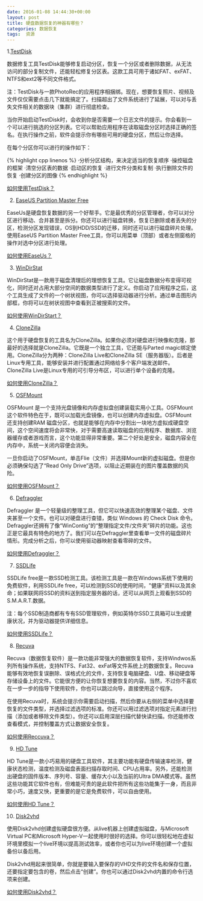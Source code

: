 ```yaml
---
date: 2016-01-08 14:44:30+00:00
layout: post
title: 硬盘数据恢复的神器有哪些？
categories: 数据恢复
tags:  资源
---
```




1.[TestDisk](http://www.cgsecurity.org/wiki/TestDisk_Download)

数据修复工具TestDisk能够修复启动分区，恢复一个分区或者删除数据，从无法访问的部分复制文件，还能轻松修复分区表。这款工具可用于诸如FAT、exFAT、NTFS和ext2等不同文件格式。

注：TestDisk与一款PhotoRec的应用程序相捆绑。现在，想要恢复照片、视频及文件仅仅需要点击几下就能搞定了。扫描超出了文件系统进行了延展，可以对与丢失文件相关的数据块（集群）进行彻底检查。

当你开始启动TestDisk时，会收到你是否需要一个日志文件的提示。你会看到一个可以进行挑选的分区列表。它可以帮助应用程序在读取磁盘分区时选择正确的签名。在执行操作之前，软件会提示你有哪些可用的硬盘分区，然后让你选择。

在每个分区你可以进行的操作如下：

{% highlight cpp linenos %}
·分析分区结构，来决定适当的恢复顺序
·操控磁盘的框架
·清空分区表的数据
·启动区的恢复
·进行文件分类和复制
·执行删除文件的恢复
·创建分区的图像
{% endhighlight %}

[如何使用TestDisk？](http://www.cgsecurity.org/wiki/TestDisk_Step_By_Step)

2. [EaseUS Partition Master Free](http://www.easeus.com/download/data-recovery-software.html)

EaseUs是硬盘恢复数据的另一个好帮手。它是最优秀的分区管理者，你可以对分区进行移动、合并甚至是拆分。你还可以进行磁盘转换，恢复已删除或者丢失的分区，检测分区发现错误，OS到HDD/SSD的迁移，同时还可以进行磁盘碎片处理。使用EaseUS Partition Master Free工具，你可以用菜单（顶部）或者左侧窗格的操作对选中分区进行处理。

[如何使用EaseUs？](http://www.easeus.com/tutorial/drw-free-user-guide.html)

3. [WinDirStat](https://windirstat.info/download.html)

WinDirStat是一款用于磁盘清理后的理想恢复工具。它让磁盘数据分布变得可视化，同时还对占用大部分空间的数据类型进行了定义。你启动了应用程序之后，这个工具生成了文件的一个树状视图，你可以选择驱动器进行分析。通过单击图形内部框，你将可以在树状视图中查看到正被搜索的文件。

[如何使用WinDirStart？](http://www.cnet.com/how-to/clean-up-your-windows-hard-drive-with-windirstat/)

4. [CloneZilla](http://sourceforge.net/projects/clonezilla/)

这个用于硬盘恢复的工具名为CloneZilla。如果你必须对硬盘进行映像和克隆，那最好的选择就是CloneZilla。它既是一个独立工具，它还能与Parted magic绑定使用。CloneZilla分为两种：CloneZilla Live和CloneZilla SE（服务器版）。后者是Linux专用工具，能够安装并进行配置通过网络给多个客户端发送邮件。CloneZilla Live是Linux专用的可引导分布区，可以进行单个设备的克隆。

[如何使用CloneZilla？](http://clonezilla.org/clonezilla-usage/clonezilla-live-usage.php)

5. [OSFMount](http://www.osforensics.com/tools/mount-disk-images.html)

OSFMount 是一个支持光盘镜像和内存虚拟盘创建装载实用小工具。OSFMount这个软件特色在于，既可以加载光盘镜像，也可以创建内存虚拟盘。OSFMount 还支持创建RAM 磁盘分区，也就是能够在内存中分割出一块地方虚拟成硬盘空间，这个空间速度将会非常快，对于需要高速读取磁盘的应用程序、数据库、浏览器缓存或者游戏而言，这个功能显得非常重要。第二个好处是安全，磁盘内容全在内存中，系统一关闭内容便会消失。

一旦你启动了OSFMount，单击Flie（文件）并选择Mount新的虚拟磁盘。但是你必须确保勾选了“Read Only Drive”选项，以阻止近期装在的图片覆盖数据的风险。

[如何使用OSFMount？](http://www.ghacks.net/2011/03/24/mount-disk-images-with-osfmount/)

6. [Defraggler](https://www.piriform.com/defraggler/download)

Defraggler 是一个轻量级的整理工具，但它可以快速高效的整理某个磁盘、文件夹甚至一个文件。也可以对硬盘进行查错，类似 Windows 的 Check Disk 命令。Defraggler还拥有了像“WinContig”的“整理指定文件/文件夹”碎片的功能。这也正是它最具有特色的地方了。我们可以在Defraggler里查看单一文件的磁盘碎片情形。完成分析之后，你可以使用驱动器映射查看零碎的文件。

[如何使用Defraggler？](https://www.piriform.com/defraggler/screenshots)

7. [SSDLife](http://ssd-life.com/eng/download-ssdlife.html)

SSDLife free是一款SSD检测工具。该检测工具是一款在Windows系统下使用的免费软件，利用SSDLife free，可以检测到SSD的使用时间，"健康"资料以及其余命；如果联网将SSD的资料送到指定服务器的话，还可以从网页上观看到SSD的S.M.A.R.T.数据。

注：每个SSD制造商都有专有SSD管理软件，例如英特尔SSD工具箱可以生成健康状况，并为驱动器提供详细信息。

[如何使用SSDLife？](http://ssd-life.com/eng/download-ssdlife.html)

8. [Recuva](http://www.piriform.com/recuva/builds)

Recuva（数据恢复软件）是一款功能非常强大的数据恢复软件，支持Windwos系列所有操作系统，支持NTFS、Fat32、exFat等文件系统上的数据恢复。Recuva能够有效地恢复误删除、误格式化的文件，支持恢复电脑硬盘、U盘、移动硬盘等存储设备上的文件。它能很方便的让你恢复想要恢复的内容。当然，不过你不喜欢在一步一步的指导下使用软件，你也可以跳过向导，直接使用这个程序。

在使用Recuva时，系统会提示你需要启动扫描，然后你要从右侧的菜单中选择要恢复的文件类型，并选择过滤选项的标准。你还可以用过滤选项对指定元素进行扫描（添加或者移除文件类型）。你还可以启用深层扫描代替快读扫描。你还能修改查看模式，并控制覆盖方式让数据安全恢复。

[如何使用Reccuva？](https://www.piriform.com/docs/recuva/using-recuva)

9. [HD Tune](http://www.hdtune.com/download.html)

HD Tune是一款小巧易用的硬盘工具软件，其主要功能有硬盘传输速率检测，健康状态检测，温度检测及磁盘表面扫描存取时间、CPU占用率。另外，还能检测出硬盘的固件版本、序列号、容量、缓存大小以及当前的Ultra DMA模式等。虽然这些功能其它软件也有，但难能可贵的是此软件把所有这些功能集于一身，而且非常小巧，速度又快，更重要的是它是免费软件，可以自由使用。

[如何使用HD Tune？](http://www.hdtune.com/faq_1.html)

10. [Disk2vhd](https://technet.microsoft.com/en-us/sysinternals/ee656415.aspx)

使用Disk2vhd创建虚拟硬盘很方便。从live机器上创建虚拟磁盘，与Microsoft Virtual PC和Microsoft Hyper-V一起使用时很好的选择。你可以很轻松地在虚拟环境里模拟一个live环境以提高测试效率，或者你也可以为live环境创建一个虚拟备份以备后用。

Disk2vhd用起来很简单，你就是要输入要保存的VHD文件的文件名和保存位置，还要指定要包含的卷，然后点击“创建”。你也可以通过Disk2vhd内置的命令行选项来创建。

[如何使用Disk2vhd？](http://hyperv.veeam.com/how-to-convert-physical-machine-hyper-v-virtual-machine-disk2vhd/)



